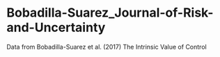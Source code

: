 # Bobadilla-Suarez_Journal-of-Risk-and-Uncertainty
Data from Bobadilla-Suarez et al. (2017) The Intrinsic Value of Control
